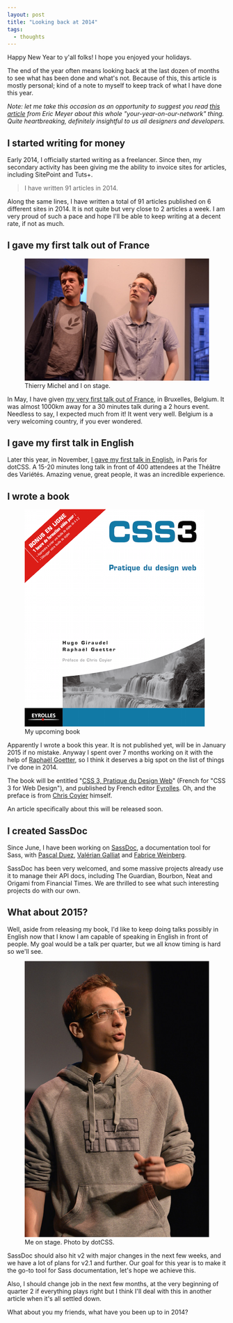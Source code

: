 ```yaml
---
layout: post
title: "Looking back at 2014"
tags:
  - thoughts
---
```


Happy New Year to y'all folks! I hope you enjoyed your holidays.

The end of the year often means looking back at the last dozen of months to see what has been done and what's not. Because of this, this article is mostly personal; kind of a note to myself to keep track of what I have done this year.

*Note: let me take this occasion as an opportunity to suggest you read [this article](http://meyerweb.com/eric/thoughts/2014/12/24/inadvertent-algorithmic-cruelty/) from Eric Meyer about this whole "your-year-on-our-network" thing. Quite heartbreaking, definitely insightful to us all designers and developers.*

## I started writing for money

Early 2014, I officially started writing as a freelancer. Since then, my secondary activity has been giving me the ability to invoice sites for articles, including SitePoint and Tuts+.

> I have written 91 articles in 2014.

Along the same lines, I have written a total of 91 articles published on 6 different sites in 2014. It is not quite but very close to 2 articles a week. I am very proud of such a pace and hope I'll be able to keep writing at a decent rate, if not as much.

<h2 style="clear: both">I gave my first talk out of France</h2>

<figure class="figure">
<img src="/assets/images/feedbacks-feweb/speakers.jpg" alt="">
<figcaption>Thierry Michel and I on stage.</figcaption>
</figure>

In May, I have given [my very first talk out of France](http://hugogiraudel.com/2014/06/02/feedbacks-feweb/), in Bruxelles, Belgium. It was almost 1000km away for a 30 minutes talk during a 2 hours event. Needless to say, I expected much from it! It went very well. Belgium is a very welcoming country, if you ever wondered.


## I gave my first talk in English

Later this year, in November, [I gave my first talk in English](http://hugogiraudel.com/2014/11/17/feedback-on-dotcss/), in Paris for dotCSS. A 15-20 minutes long talk in front of 400 attendees at the Théâtre des Variétés. Amazing venue, great people, it was an incredible experience.

<script async class="speakerdeck-embed" data-id="117e5ae04f2501329d875e31c290001e" data-ratio="1.36898395721925" src="//speakerdeck.com/assets/embed.js"></script>

## I wrote a book


<figure class="figure">
<img src="/assets/images/looking-back-at-2014/book-cover.png" alt="" />
<figcaption>My upcoming book</figcaption>
</figure>

Apparently I wrote a book this year. It is not published yet, will be in January 2015 if no mistake. Anyway I spent over 7 months working on it with the help of [Raphaël Goetter](https://twitter.com/goetter), so I think it deserves a big spot on the list of things I've done in 2014.

The book will be entitled "[CSS 3, Pratique du Design Web](http://www.amazon.fr/dp/2212140231)" (French for "CSS 3 for Web Design"), and published by French editor [Eyrolles](http://www.eyrolles.com/). Oh, and the preface is from [Chris Coyier](https://twitter.com/chriscoyier) himself.

An article specifically about this will be released soon.

## I created SassDoc

Since June, I have been working on [SassDoc](http://sassdoc.com), a documentation tool for Sass, with [Pascal Duez](https://twitter.com/pascalduez), [Valérian Galliat](https://twitter.com/valeriangalliat) and [Fabrice Weinberg](https://twitter.com/fweinb).

SassDoc has been very welcomed, and some massive projects already use it to manage their API docs, including The Guardian, Bourbon, Neat and Origami from Financial Times. We are thrilled to see what such interesting projects do with our own.

## What about 2015?

Well, aside from releasing my book, I'd like to keep doing talks possibly in English now that I know I am capable of speaking in English in front of people. My goal would be a talk per quarter, but we all know timing is hard so we'll see.

<figure class="figure">
<img src="/assets/images/feedback-on-dotcss/hugo.jpg" alt="" />
<figcaption>Me on stage. Photo by dotCSS.</figcaption>
</figure>

SassDoc should also hit v2 with major changes in the next few weeks, and we have a lot of plans for v2.1 and further. Our goal for this year is to make it the go-to tool for Sass documentation, let's hope we achieve this.

Also, I should change job in the next few months, at the very beginning of quarter 2 if everything plays right but I think I'll deal with this in another article when it's all settled down.

What about you my friends, what have you been up to in 2014?
